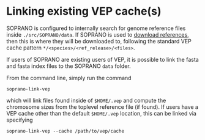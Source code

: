 # Linking existing VEP cache(s)

SOPRANO is configured to internally search for genome reference files inside
`./src/SOPRANO/data`. If SOPRANO is used to [download references](GENOMES.md),
then this is where they will be downloaded to, following the standard VEP
cache pattern `*/<species>/<ref_release>/<files>`.

If users of SOPRANO are existing users of VEP, it is possible to link the fasta
and fasta index files to the SOPRANO `data` folder.

From the command line, simply run the command

```shell
soprano-link-vep
```

which will link files found inside of `$HOME/.vep` and compute the chromosome
sizes from the toplevel reference file (if found). If users have a VEP cache
other than the default `$HOME/.vep` location, this can be linked via specifying

```shell
soprano-link-vep --cache /path/to/vep/cache
```